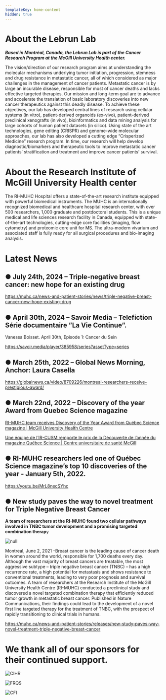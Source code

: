 ```yaml
---
templateKey: home-content
hidden: true
---
```

# About the Lebrun Lab

_**Based in Montréal, Canada, the Lebrun Lab is part of the Cancer Research Program at the McGill University Health center.**_

The vision/direction of our research program aims at understanding the molecular mechanisms underlying tumor initiation, progression, stemness and drug resistance in metastatic cancer, all of which considered as major challenges in the management of cancer patients. Metastatic cancer is by large an incurable disease, responsible for most of cancer deaths and lacks effective targeted therapies. Our mission and long-term goal are to advance and accelerate the translation of basic laboratory discoveries into new cancer therapeutics against this deadly disease. To achieve these objectives, our lab has developed central lines of research using cellular systems (in vitro), patient-derived organoids (ex-vivo), patient-derived preclinical xenografts (in vivo), bioinformatics and data mining analysis for large cohorts of human patient datasets (in silico). Using state of the art technologies, gene editing (CRISPR) and genome-wide molecular approaches, our lab has also developed a cutting edge “Crisperized Medicine” research program. In time, our research will help develop diagnostic/biomarkers and therapeutic tools to improve metastatic cancer patients’ stratification and treatment and improve cancer patients’ survival.

# About the Research Institute of McGill University Health center

The RI-MUHC Hospital offers a state-of-the-art research institute equipped with powerful biomedical instruments. The MUHC is an internationally recognized biomedical and healthcare hospital research center, with over 500 researchers, 1,000 graduate and postdoctoral students. This is a unique medical and life sciences research facility in Canada, equipped with state-of-the-art technologies, cutting-edge core facilities (imaging, flow cytometry) and proteomic core unit for MS. The ultra-modern vivarium and associated staff is fully ready for all surgical procedures and bio-imaging analysis.

# Latest News

## ● July 24th, 2024 – Triple-negative breast cancer: new hope for an existing drug

https://muhc.ca/news-and-patient-stories/news/triple-negative-breast-cancer-new-hope-existing-drug

## ● April 30th, 2024 – Savoir Media – Telefiction Série documentaire ”La Vie Continue”.

Vanessa Boisset. April 30th, Episode 1: Cancer du Sein

https://savoir.media/player/385958/series?assetType=series

## ● March 25th, 2022 – Global News Morning, Anchor: Laura Casella

<https://globalnews.ca/video/8709226/montreal-researchers-receive-prestigious-award/>

## ● March 22nd, 2022 – Discovery of the year Award from Quebec Science magazine

[RI-MUHC team receives Discovery of the Year Award from Québec Science magazine | McGill University Health Centre](https://muhc.ca/news-and-patient-stories/news/ri-muhc-team-receives-discovery-year-award-quebec-science-magazine)

[Une équipe de l’IR-CUSM remporte le prix de la Découverte de l’année du magazine Québec Science | Centre universitaire de santé McGill](https://cusm.ca/nouvelles-et-histoires/nouvelles/une-equipe-de-lir-cusm-remporte-le-prix-de-la-decouverte-de-lannee)

## ● RI-MUHC researchers led one of Québec Science magazine’s top 10 discoveries of the year - January 5th, 2022.

https://youtu.be/MrL8necSYhc

## ● **New study paves the way to novel treatment for Triple Negative Breast Cancer**

**A team of researchers at the RI-MUHC found two cellular pathways involved in TNBC tumor development and a promising targeted combination therap**y

![null](/img/screenshot-73-.png)

Montreal, June 2, 2021 –Breast cancer is the leading cause of cancer death in women around the world, responsible for 1,700 deaths every day. Although the vast majority of breast cancers are treatable, the most aggressive subtype – triple negative breast cancer (TNBC) – has a high recurrence rate, a high potential for metastasis and shows resistance to conventional treatments, leading to very poor prognosis and survival outcomes. A team of researchers at the Research Institute of the McGill University Health Centre (RI-MUHC) conducted a preclinical study and discovered a novel targeted combination therapy that efficiently reduced tumor growth in metastatic breast cancer. Published in Nature Communications, their findings could lead to the development of a novel first line targeted therapy for the treatment of TNBC, with the prospect of rapidly transitioning to clinical trials in humans.

<https://muhc.ca/news-and-patient-stories/releases/new-study-paves-way-novel-treatment-triple-negative-breast-cancer>

# We thank all of our sponsors for their continued support.

![CIHR](/img/cihr.jpg)

![FRQS](/img/frqs.jpg)

![CFI](/img/cfi.png)
